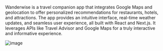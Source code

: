 Wanderwise is a travel companion app that integrates Google Maps and geolocation to offer personalized recommendations for restaurants, hotels, and attractions. The app provides an intuitive interface, real-time weather updates, and seamless user experience, all built with React and Next.js. It leverages APIs like Travel Advisor and Google Maps for a truly interactive and informative experience.

![image](https://github.com/user-attachments/assets/3f41a868-5db8-477d-bf92-850b41482bba)

